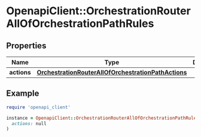 # OpenapiClient::OrchestrationRouterAllOfOrchestrationPathRules

## Properties

| Name | Type | Description | Notes |
| ---- | ---- | ----------- | ----- |
| **actions** | [**OrchestrationRouterAllOfOrchestrationPathActions**](OrchestrationRouterAllOfOrchestrationPathActions.md) |  | [optional] |

## Example

```ruby
require 'openapi_client'

instance = OpenapiClient::OrchestrationRouterAllOfOrchestrationPathRules.new(
  actions: null
)
```

